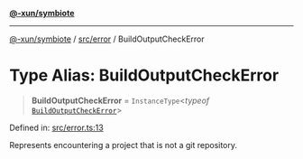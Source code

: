 [**@-xun/symbiote**](../../../README.md)

***

[@-xun/symbiote](../../../README.md) / [src/error](../README.md) / BuildOutputCheckError

# Type Alias: BuildOutputCheckError

> **BuildOutputCheckError** = `InstanceType`\<*typeof* [`BuildOutputCheckError`](../variables/BuildOutputCheckError.md)\>

Defined in: [src/error.ts:13](https://github.com/Xunnamius/symbiote/blob/0557e914d494aeba06238075ebcfa60296d71fba/src/error.ts#L13)

Represents encountering a project that is not a git repository.
